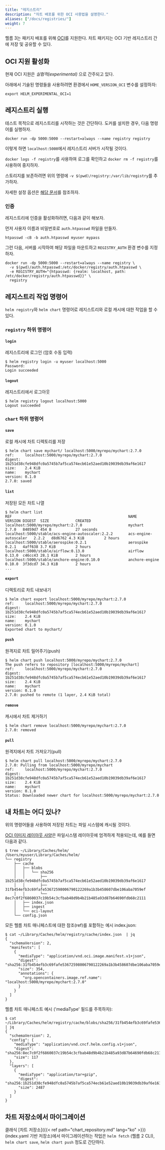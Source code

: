 ```yaml
---
title: "레지스트리"
description: "차트 배포를 위한 OCI 사용법을 설명한다."
aliases: ["/docs/registries/"]
weight: 7
---
```


헬름 3는 패키지 배포를 위해 <a href="https://www.opencontainers.org/"
target="_blank">OCI</a>를 지원한다. 차트 패키지는 OCI 기반 레지스트리 간에
저장 및 공유할 수 있다.

## OCI 지원 활성화

현재 OCI 지원은 *실험적(experimental)* 으로 간주되고 있다.

아래에서 기술된 명령들을 사용하려면 환경에서 `HOME_VERSION_OCI` 변수를 설정하자:

```console
export HELM_EXPERIMENTAL_OCI=1
```

## 레지스트리 실행

테스트 목적으로 레지스트리를 시작하는 것은 간단하다. 도커를 설치한 경우, 다음 명령어를
실행하자.

```console
docker run -dp 5000:5000 --restart=always --name registry registry
```

이렇게 하면 `localhost:5000`에서 레지스트리 서버가 시작될 것이다.

`docker logs -f registry`를 사용하여 로그를 확인하고 `docker rm -f registry`를
사용하여 중지하자.

스토리지를 보존하려면 위의 명령에 `-v $(pwd)/registry:/var/lib/registry`를
추가하자.

자세한 설정 옵션은 [해당 문서](https://docs.docker.com/registry/deploying/)를
참조하자.

### 인증

레지스트리에 인증을 활성화하려면, 다음과 같이 해보자.

먼저 사용자 이름과 비밀번호로 `auth.htpasswd` 파일을 만들자.

```console
htpasswd -cB -b auth.htpasswd myuser mypass
```

그런 다음, 서버를 시작하여 해당 파일을 마운트하고 `REGISTRY_AUTH` 환경 변수를
지정하자.

```console
docker run -dp 5000:5000 --restart=always --name registry \
  -v $(pwd)/auth.htpasswd:/etc/docker/registry/auth.htpasswd \
  -e REGISTRY_AUTH="{htpasswd: {realm: localhost, path: /etc/docker/registry/auth.htpasswd}}" \
  registry
```

## 레지스트리 작업 명령어

`helm registry`와 `helm chart` 명령어로 레지스트리와 로컬 캐시에 대한 작업을 할 수 있다.

### `registry` 하위 명령어

#### `login`

레지스트리에 로그인 (암호 수동 입력)

```console
$ helm registry login -u myuser localhost:5000
Password:
Login succeeded
```

#### `logout`

레지스트리에서 로그아웃

```console
$ helm registry logout localhost:5000
Logout succeeded
```

### `chart` 하위 명령어

#### `save`

로컬 캐시에 차트 디렉토리를 저장

```console
$ helm chart save mychart/ localhost:5000/myrepo/mychart:2.7.0
ref:     localhost:5000/myrepo/mychart:2.7.0
digest:  1b251d38cfe948dfc0a5745b7af5ca574ecb61e52aed10b19039db39af6e1617
size:    2.4 KiB
name:    mychart
version: 0.1.0
2.7.0: saved
```

#### `list`

저장된 모든 차트 나열

```console
$ helm chart list
REF                                                     NAME                    VERSION DIGEST  SIZE            CREATED
localhost:5000/myrepo/mychart:2.7.0                     mychart                 2.7.0   84059d7 454 B           27 seconds
localhost:5000/stable/acs-engine-autoscaler:2.2.2       acs-engine-autoscaler   2.2.2   d8d6762 4.3 KiB         2 hours
localhost:5000/stable/aerospike:0.2.1                   aerospike               0.2.1   4aff638 3.7 KiB         2 hours
localhost:5000/stable/airflow:0.13.0                    airflow                 0.13.0  c46cc43 28.1 KiB        2 hours
localhost:5000/stable/anchore-engine:0.10.0             anchore-engine          0.10.0  3f3dcd7 34.3 KiB        2 hours
...
```

#### `export`

디렉토리로 차트 내보내기

```console
$ helm chart export localhost:5000/myrepo/mychart:2.7.0
ref:     localhost:5000/myrepo/mychart:2.7.0
digest:  1b251d38cfe948dfc0a5745b7af5ca574ecb61e52aed10b19039db39af6e1617
size:    2.4 KiB
name:    mychart
version: 0.1.0
Exported chart to mychart/
```

#### `push`

원격지로 차트 밀어주기(push)

```console
$ helm chart push localhost:5000/myrepo/mychart:2.7.0
The push refers to repository [localhost:5000/myrepo/mychart]
ref:     localhost:5000/myrepo/mychart:2.7.0
digest:  1b251d38cfe948dfc0a5745b7af5ca574ecb61e52aed10b19039db39af6e1617
size:    2.4 KiB
name:    mychart
version: 0.1.0
2.7.0: pushed to remote (1 layer, 2.4 KiB total)
```

#### `remove`

캐시에서 차트 제거하기

```console
$ helm chart remove localhost:5000/myrepo/mychart:2.7.0
2.7.0: removed
```

#### `pull`

원격지에서 차트 가져오기(pull)

```console
$ helm chart pull localhost:5000/myrepo/mychart:2.7.0
2.7.0: Pulling from localhost:5000/myrepo/mychart
ref:     localhost:5000/myrepo/mychart:2.7.0
digest:  1b251d38cfe948dfc0a5745b7af5ca574ecb61e52aed10b19039db39af6e1617
size:    2.4 KiB
name:    mychart
version: 0.1.0
Status: Downloaded newer chart for localhost:5000/myrepo/mychart:2.7.0
```

## 내 차트는 어디 있나?

위의 명령어들을 사용하여 저장된 차트는 파일 시스템에 캐시될 것이다.

[OCI 이미지 레이아웃
사양](https://github.com/opencontainers/image-spec/blob/master/image-layout.md)은
파일시스템 레이아웃에 엄격하게 적용되는데, 예를 들면 다음과 같다.
```console
$ tree ~/Library/Caches/helm/
/Users/myuser/Library/Caches/helm/
└── registry
    ├── cache
    │   ├── blobs
    │   │   └── sha256
    │   │       ├── 1b251d38cfe948dfc0a5745b7af5ca574ecb61e52aed10b19039db39af6e1617
    │   │       ├── 31fb454efb3c69fafe53672598006790122269a1b3b458607dbe106aba7059ef
    │   │       └── 8ec7c0f2f6860037c19b54c3cfbab48d9b4b21b485a93d87b64690fdb68c2111
    │   ├── index.json
    │   ├── ingest
    │   └── oci-layout
    └── config.json
```

모든 헬름 차트 매니페스트에 대한 참조(ref)를 포함하는 예시 index.json:

```console
$ cat ~/Library/Caches/helm/registry/cache/index.json  | jq
{
  "schemaVersion": 2,
  "manifests": [
    {
      "mediaType": "application/vnd.oci.image.manifest.v1+json",
      "digest": "sha256:31fb454efb3c69fafe53672598006790122269a1b3b458607dbe106aba7059ef",
      "size": 354,
      "annotations": {
        "org.opencontainers.image.ref.name": "localhost:5000/myrepo/mychart:2.7.0"
      }
    }
  ]
}
```

헬름 차트 매니페스트 예시 ('mediaType' 필드를 주목하자):

```console
$ cat ~/Library/Caches/helm/registry/cache/blobs/sha256/31fb454efb3c69fafe53672598006790122269a1b3b458607dbe106aba7059ef | jq
{
  "schemaVersion": 2,
  "config": {
    "mediaType": "application/vnd.cncf.helm.config.v1+json",
    "digest": "sha256:8ec7c0f2f6860037c19b54c3cfbab48d9b4b21b485a93d87b64690fdb68c2111",
    "size": 117
  },
  "layers": [
    {
      "mediaType": "application/tar+gzip",
      "digest": "sha256:1b251d38cfe948dfc0a5745b7af5ca574ecb61e52aed10b19039db39af6e1617",
      "size": 2487
    }
  ]
}
```

## 차트 저장소에서 마이그레이션

클래식 [차트 저장소]({{< ref path="chart_repository.md" lang="ko" >}}) (index.yaml 기반 저장소)에서 마이그레이션하는 작업은 `helm fetch` (헬름 2 CLI), `helm
chart save`, `helm chart push` 정도로 간단하다.
